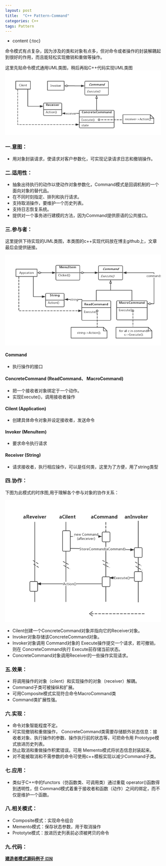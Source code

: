 ```yaml
---
layout: post
title:  "C++ Pattern-Command"
categories: C++
tags: Pattern
---
```


* content
{:toc}

命令模式有点复杂，因为涉及的类和对象有点多，但对命令或者操作的封装解耦起到很好的作用，而且能轻松实现撤销和重做等操作。





这里先贴命令模式通用UML类图，稍后再贴C++代码实现UML类图
![](https://raw.githubusercontent.com/cheng668/image/master/%E5%91%BD%E4%BB%A4%E6%A8%A1%E5%BC%8F.png)

### 一.意图：

* 用对象封装请求，使请求对客户参数化，可实现记录请求日志和撤销操作。

### 二.适用性：

* 抽象出待执行的动作以使动作对象参数化，Command模式是回调机制的一个面向对象的替代品。
* 在不同时刻指定、排列和执行请求。
* 支持取消操作，要维护一个历史列表。
* 支持日志恢复系统。
* 提供对一个事务进行建模的方法，因为Command提供原语的公共接口。

### 三.参与者：

这里提供下待实现的UML类图，本类图的c++实现代码放在博主github上，文章最后会提供链接。

![](https://raw.githubusercontent.com/cheng668/image/master/%E5%91%BD%E4%BB%A4%E6%A8%A1%E5%BC%8F2.png)

#### Command
* 执行操作的接口

#### ConcreteCommand (ReadCommand、 MacroCommand)
* 把一个接收者对象绑定于一个动作。
* 实现Execute()，调用接收者操作

#### Cilent (Application)
* 创建具体命令对象并设定接收者，发送命令

#### Invoker (MenuItem)
* 要求命令执行请求

#### Receiver (String)
* 请求接收者，执行相应操作，可以是任何类，这里为了方便，用了string类型

### 四.协作：

下图为此模式的时序图,用于理解各个参与对象的协作关系：

![](https://raw.githubusercontent.com/cheng668/image/master/%E5%91%BD%E4%BB%A4%E6%A8%A1%E5%BC%8F%E6%97%B6%E5%BA%8F%E5%9B%BE.png)

* Cilent创建一个ConcreteCommand对象并指向它的Receiver对象。
* Invoker对象存储该ConcreteCommand对象。
* Invoker对象调用 Command对象的 Execute操作提交一个请求，若可撤销，则在 ConcreteCommand执行 Execute前存储当前状态。
* ConcreteCommand对象调用Receiver的一些操作实现请求。

### 五.效果：

* 将调用操作的对象（cilent）和实现操作的对象（receiver）解耦。
* Command子类可被操纵和扩展。
* 可用Composite模式实现符合命令MacroCommand类
* Command类扩展性强。

### 六.实现：

* 命令对象智能程度不定。
* 可实现撤销和重做操作， ConcreteCommand类需要存储额外状态信息：接收者对象、执行操作的参数、操作执行前的状态等，可把命令用 Prototype模式放进历史列表。
* 防止取消和重做操作积累错误。可用 Memento模式将状态信息封装起来。
* 对不能被取消和不需参数的命令可使用c++模板实现以减少Command子类。

### 七.应用：

* 类似于C++中的functors（仿函数类、可调用类）通过重载 operator()函数得到透明性，但 Command模式着重于接收者和函数（动作）之间的绑定，而不仅是维护一个函数。

### 八.相关模式：

* Composite模式：实现命令组合
* Memento模式：保存状态参数，用于取消操作
* Prototyte模式：放进历史列表前必须被拷贝的命令

### 九.代码：

**[建造者模式源码例子 🇨🇳](https://github.com/cheng668/Pattern-Command)**